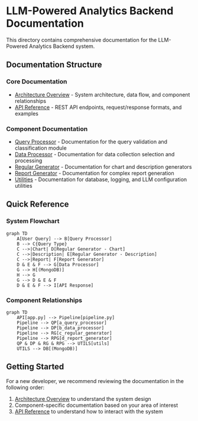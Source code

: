# LLM-Powered Analytics Backend Documentation

This directory contains comprehensive documentation for the LLM-Powered Analytics Backend system.

## Documentation Structure

### Core Documentation

- [Architecture Overview](/6b-llm-architecture) - System architecture, data flow, and component relationships
- [API Reference](/6c-llm-api) - REST API endpoints, request/response formats, and examples

### Component Documentation

- [Query Processor](/6e-1-llm-query-processor) - Documentation for the query validation and classification module
- [Data Processor](/6e-2-data-processor) - Documentation for data collection selection and processing
- [Regular Generator](/6e-3-regular-generator) - Documentation for chart and description generators
- [Report Generator](/6e-4-report-generator) - Documentation for complex report generation
- [Utilities](/6d-llm-utils) - Documentation for database, logging, and LLM configuration utilities

## Quick Reference

### System Flowchart

```mermaid
graph TD
    A[User Query] --> B[Query Processor]
    B --> C{Query Type}
    C -->|Chart| D[Regular Generator - Chart]
    C -->|Description| E[Regular Generator - Description]
    C -->|Report| F[Report Generator]
    D & E & F --> G[Data Processor]
    G --> H[(MongoDB)]
    H --> G
    G --> D & E & F
    D & E & F --> I[API Response]
```

### Component Relationships

```mermaid
graph TD
    API[app.py] --> Pipeline[pipeline.py]
    Pipeline --> QP[a_query_processor]
    Pipeline --> DP[b_data_processor]
    Pipeline --> RG[c_regular_generator]
    Pipeline --> RPG[d_report_generator]
    QP & DP & RG & RPG --> UTILS[utils]
    UTILS --> DB[(MongoDB)]
```

## Getting Started

For a new developer, we recommend reviewing the documentation in the following order:

1. [Architecture Overview](/6b-llm-architecture) to understand the system design
2. Component-specific documentation based on your area of interest
3. [API Reference](/6c-llm-api) to understand how to interact with the system
